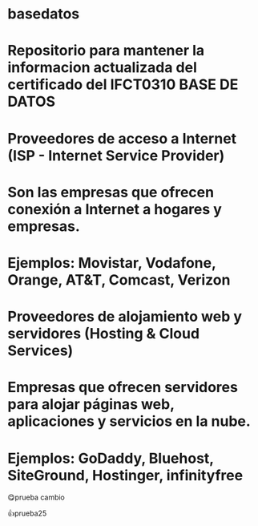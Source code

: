 # basedatos
# Repositorio para mantener la informacion actualizada del certificado del IFCT0310 BASE DE DATOS
 # Proveedores de acceso a Internet (ISP - Internet Service Provider)
# Son las empresas que ofrecen conexión a Internet a hogares y empresas.
# Ejemplos: Movistar, Vodafone, Orange, AT&T, Comcast, Verizon
# Proveedores de alojamiento web y servidores (Hosting & Cloud Services)
# Empresas que ofrecen servidores para alojar páginas web, aplicaciones y servicios en la nube.
# Ejemplos: GoDaddy, Bluehost, SiteGround, Hostinger, infinityfree

😋prueba cambio

👍prueba25
